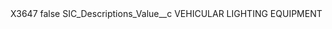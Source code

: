 <?xml version="1.0" encoding="UTF-8"?>
<CustomMetadata xmlns="http://soap.sforce.com/2006/04/metadata" xmlns:xsi="http://www.w3.org/2001/XMLSchema-instance" xmlns:xsd="http://www.w3.org/2001/XMLSchema">
    <label>X3647</label>
    <protected>false</protected>
    <values>
        <field>SIC_Descriptions_Value__c</field>
        <value xsi:type="xsd:string">VEHICULAR LIGHTING EQUIPMENT</value>
    </values>
</CustomMetadata>
